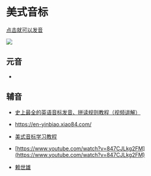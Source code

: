 # 美式音标

[点击就可以发音](https://www.rockyenglish.com/tool/yinbiao.html)

![](https://devyk.oss-cn-qingdao.aliyuncs.com/blog/20200307212239.png)

## 元音

- 

## 辅音

- [史上最全的英语音标发音、拼读规则教程（视频讲解）](https://mp.weixin.qq.com/s/N1AtrJG_qypB0KPnFT1BBw)

- https://en-yinbiao.xiao84.com/

- [美式音标学习教程](https://www.bilibili.com/video/av18738805?from=search&seid=12329898215963382156)

- [https://www.youtube.com/watch?v=847CJLkg2FM](https://www.youtube.com/watch?v=847CJLkg2FM)

- [赖世雄](https://www.bilibili.com/video/av54852503?from=search&seid=16865399898000798101)

  

